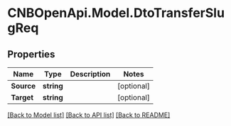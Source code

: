 # CNBOpenApi.Model.DtoTransferSlugReq

## Properties

Name | Type | Description | Notes
------------ | ------------- | ------------- | -------------
**Source** | **string** |  | [optional] 
**Target** | **string** |  | [optional] 

[[Back to Model list]](../../README.md#documentation-for-models) [[Back to API list]](../../README.md#documentation-for-api-endpoints) [[Back to README]](../../README.md)

